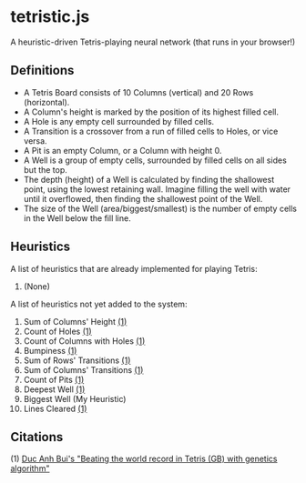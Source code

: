 # tetristic.js
A heuristic-driven Tetris-playing neural network (that runs in your browser!)

## Definitions
- A Tetris Board consists of 10 Columns (vertical) and 20 Rows (horizontal).
- A Column's height is marked by the position of its highest filled cell.
- A Hole is any empty cell surrounded by filled cells.
- A Transition is a crossover from a run of filled cells to Holes, or vice versa.
- A Pit is an empty Column, or a Column with height 0.
- A Well is a group of empty cells, surrounded by filled cells on all sides but the top.
- The depth (height) of a Well is calculated by finding the shallowest point, using the lowest retaining wall. Imagine filling the well with water until it overflowed, then finding the shallowest point of the Well.
- The size of the Well (area/biggest/smallest) is the number of empty cells in the Well below the fill line.

## Heuristics
A list of heuristics that are already implemented for playing Tetris:
1. (None)

A list of heuristics not yet added to the system:
1. Sum of Columns' Height [(1)](#citations)
2. Count of Holes [(1)](#citations)
3. Count of Columns with Holes [(1)](#citations)
4. Bumpiness [(1)](#citations)
5. Sum of Rows' Transitions [(1)](#citations)
6. Sum of Columns' Transitions [(1)](#citations)
7. Count of Pits [(1)](#citations)
8. Deepest Well [(1)](#citations)
9. Biggest Well (My Heuristic)
10. Lines Cleared [(1)](#citations)

## Citations
(1) [Duc Anh Bui's "Beating the world record in Tetris (GB) with genetics algorithm"](https://towardsdatascience.com/beating-the-world-record-in-tetris-gb-with-genetics-algorithm-6c0b2f5ace9b)
